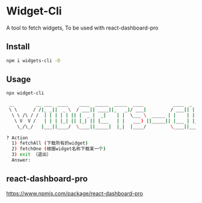 # Widget-Cli
A tool to fetch widgets, To be used with react-dashboard-pro

## Install
```bash
npm i widgets-cli -D
```
## Usage
```bash
npx widget-cli
```


```bash
 __        __ ___  ____    ____  _____  _____  ____           ____  _      ___ 
 \ \      / /|_ _||  _ \  / ___|| ____||_   _|/ ___|         / ___|| |    |_ _|
  \ \ /\ / /  | | | | | || |  _ |  _|    | |  \___ \  _____ | |    | |     | | 
   \ V  V /   | | | |_| || |_| || |___   | |   ___) ||_____|| |___ | |___  | | 
    \_/\_/   |___||____/  \____||_____|  |_|  |____/         \____||_____||___|
                                                                                
? Action 
  1) fetchAll (下载所有的widget)
  2) fetchOne (根据widget名称下载某一个)
  3) exit （退出）
  Answer: 

```


## react-dashboard-pro
https://www.npmjs.com/package/react-dashboard-pro